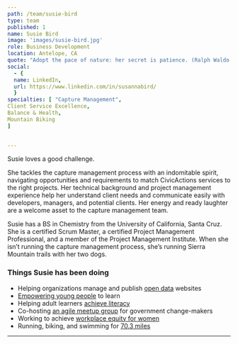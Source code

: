 ```yaml
---
path: /team/susie-bird
type: team
published: 1
name: Susie Bird
image: 'images/susie-bird.jpg'
role: Business Development
location: Antelope, CA
quote: "Adopt the pace of nature: her secret is patience. (Ralph Waldo Emerson)"
social: 
  - {
  name: LinkedIn,
  url: https://www.linkedin.com/in/susannabird/
  }
specialties: [ "Capture Management",
Client Service Excellence,
Balance & Health,
Mountain Biking
]

  
---
```


Susie loves a good challenge. 

She tackles the capture management process with an indomitable spirit, navigating opportunities and requirements to match CivicActions services to the right projects. Her technical background and project management experience help her understand client needs and communicate easily with developers, managers, and potential clients. Her energy and ready laughter are a welcome asset to the capture management team.

Susie has a BS in Chemistry from the University of California, Santa Cruz. She is a certified Scrum Master, a certified Project Management Professional, and a member of the Project Management Institute. When she isn’t running the capture management process, she’s running Sierra Mountain trails with her two dogs. 




### Things Susie has been doing
* Helping organizations manage and publish [open data](https://getdkan.org/about/) websites
* [Empowering young people](https://www.juniorachievement.org/web/ja-usa/home) to learn
* Helping adult learners [achieve literacy](https://star.lincs.ed.gov/user/login?destination=dashboard/trainer)
* Co-hosting [an agile meetup group](https://www.meetup.com/Agile-Government-Sacramento/members/?op=leaders) for government change-makers
* Working to achieve [workplace equity for women](https://www.linkedin.com/company/working-women-advocates/)
* Running, biking, and swimming for [70.3 miles](https://en.wikipedia.org/wiki/Ironman_70.3)

-------------------------------
